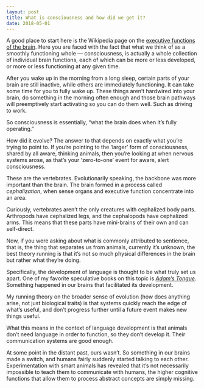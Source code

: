```yaml
---
layout: post
title: What is consciousness and how did we get it?
date: 2018-05-01
---
```


<p>A good place to start here is the Wikipedia page on the <a href="https://en.wikipedia.org/wiki/Executive_functions" data-qt-tooltip="wikipedia.org">executive functions of the brain</a>. Here you are faced with the fact that what we think of as a smoothly functioning whole — consciousness, is actually a whole collection of individual brain functions, each of which can be more or less developed, or more or less functioning at any given time.</p><p>After you wake up in the morning from a long sleep, certain parts of your brain are still inactive, while others are immediately functioning. It can take some time for you to fully wake up. These things aren’t hardwired into your brain, do something in the morning often enough and those brain pathways will preemptively start activating so you can do them well. Such as driving to work.</p><p>So consciousness is essentially, “what the brain does when it’s fully operating.”</p><p>How did it evolve? The answer to that depends on exactly what you’re trying to point to. If you’re pointing to the ‘larger’ form of consciousness, shared by all aware, thinking animals, then you’re looking at when nervous systems arose, as that’s your ‘zero-to-one’ event for aware, alert consciousness.</p><p>These are the vertebrates. Evolutionarily speaking, the backbone was more important than the brain. The brain formed in a process called <i>cephalization</i>, when sense organs and executive function concentrate into an area.</p><p>Curiously, vertebrates aren’t the only creatures with cephalized body parts. Arthropods have cephalized legs, and the cephalopods have cephalized arms. This means that these parts have mini-brains of their own and can self-direct.</p><p>Now, if you were asking about what is commonly attributed to sentience, that is, the thing that separates us from animals, currently it’s unknown, the best theory running is that it’s not so much physical differences in the brain but rather what they’re doing.</p><p>Specifically, the development of language is thought to be what truly set us apart. One of my favorite speculative books on this topic is <a href="https://www.amazon.com/Adams-Tongue-Humans-Made-Language-ebook/dp/B002LATV1Q" data-qt-tooltip="amazon.com"><i>Adam’s Tongue</i></a>. Something happened in our brains that facilitated its development.</p><p>My running theory on the broader sense of evolution (how does anything arise, not just biological traits) is that systems quickly reach the edge of what’s useful, and don’t progress further until a future event makes new things useful.</p><p>What this means in the context of language development is that animals don’t need language in order to function, so they don’t develop it. Their communication systems are good enough.</p><p>At some point in the distant past, ours wasn’t. So something in our brains made a switch, and humans fairly suddenly started talking to each other. Experimentation with smart animals has revealed that it’s not necessarily impossible to teach them to communicate with humans, the higher cognitive functions that allow them to process abstract concepts are simply missing.</p>
